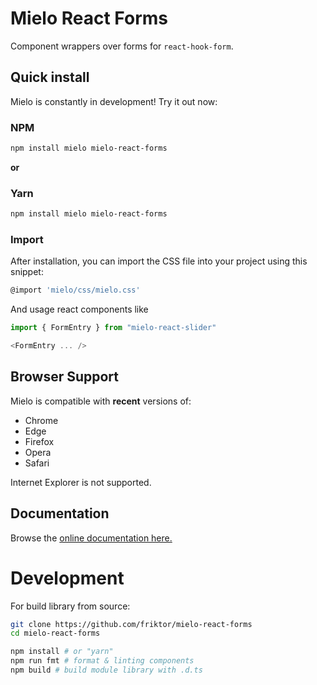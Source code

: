 # Mielo React Forms

Component wrappers over forms for `react-hook-form`.

## Quick install

Mielo is constantly in development! Try it out now:

### NPM

```sh
npm install mielo mielo-react-forms
```

**or**

### Yarn

```sh
npm install mielo mielo-react-forms
```

### Import

After installation, you can import the CSS file into your project using this snippet:

```sh
@import 'mielo/css/mielo.css'
```

And usage react components like

``` typescript
import { FormEntry } from "mielo-react-slider"

<FormEntry ... />
```

## Browser Support

Mielo is compatible with **recent** versions of:

- Chrome
- Edge
- Firefox
- Opera
- Safari

Internet Explorer is not supported.

## Documentation
Browse the [online documentation here.](#todo)

# Development
For build library from source:

``` sh
git clone https://github.com/friktor/mielo-react-forms
cd mielo-react-forms

npm install # or "yarn"
npm run fmt # format & linting components
npm build # build module library with .d.ts
```